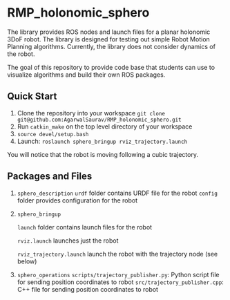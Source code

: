 # RMP_holonomic_sphero

The library provides ROS nodes and launch files for a planar holonomic 3DoF robot. The library is designed for testing out simple Robot Motion Planning algorithms. Currently, the library does not consider dynamics of the robot.

The goal of this repository to provide code base that students can use to visualize algorithms and build their own ROS packages.

## Quick Start

1. Clone the repository into your workspace
   `git clone git@github.com:AgarwalSaurav/RMP_holonomic_sphero.git`
2. Run `catkin_make` on the top level directory of your workspace
3. `source devel/setup.bash`
4. Launch:
   `roslaunch sphero_bringup rviz_trajectory.launch`

You will notice that the robot is moving following a cubic trajectory.



## Packages and Files

1. `sphero_description`
   `urdf` folder contains URDF file for the robot
   `config` folder provides configuration for the robot

2. `sphero_bringup`

   `launch` folder contains launch files for the robot

   `rviz.launch` launches just the robot

   `rviz_trajectory.launch` launch the robot with the trajectory node (see below)

3. `sphero_operations`
   `scripts/trajectory_publisher.py`: Python script file for sending position coordinates to robot
   `src/trajectory_publisher.cpp`: C++ file for sending position coordinates to robot